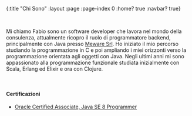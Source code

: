 {:title "Chi Sono"
 :layout :page
 :page-index 0
 :home? true
 :navbar? true}

<br/>

Mi chiamo Fabio sono un software developer che lavora nel mondo della consulenza, attualmente ricopro il ruolo di
programmatore backend, principalmente con Java presso [Meware Srl](http://www.meware.it/).
Ho iniziato il mio percorso studiando la programmazione in C e poi ampliando i miei orizzonti verso la programmazione
orientata agli oggetti con Java.
Negli ultimi anni mi sono appassionato alla programmazione funzionale studiata inizialmente con Scala, Erlang ed Elixir e ora con Clojure.

<br/>

#### Certificazioni

- [Oracle Certified Associate, Java SE 8 Programmer](https://www.youracclaim.com/badges/10e8b018-af55-4c4f-b2e4-83e50cf8bafe/linked_in_profile)

